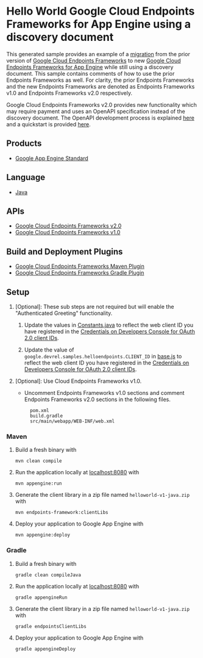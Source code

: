 # Hello World Google Cloud Endpoints Frameworks for App Engine using a discovery document

This generated sample provides an example of a [migration][7] from the prior version of
[Google Cloud Endpoints Frameworks][3] to new [Google Cloud Endpoints Frameworks for App Engine][8]
while still using a discovery document. This sample contains comments of how to 
use the prior Endpoints Frameworks as well. For clarity, the prior Endpoints
Frameworks and the new Endpoints Frameworks are denoted as Endpoints Frameworks v1.0
and Endpoints Frameworks v2.0 respectively.

Google Cloud Endpoints Frameworks v2.0 provides new functionality which may
require payment and uses an OpenAPI specification instead of the discovery document.
The OpenAPI development process is explained [here][8] and a quickstart is
provided [here][9].


## Products
- [Google App Engine Standard][1]

## Language
- [Java][2]

## APIs
- [Google Cloud Endpoints Frameworks v2.0][8]
- [Google Cloud Endpoints Frameworks v1.0][3]

## Build and Deployment Plugins
- [Google Cloud Endpoints Frameworks Maven Plugin][10]
- [Google Cloud Endpoints Frameworks Gradle Plugin][11]

## Setup
1. [Optional]: These sub steps are not required but will enable the "Authenticated
Greeting" functionality.

   1. Update the values in [Constants.java](src/main/java/${packageInPathFormat}/Constants.java) to reflect the web client ID you have registered in the
[Credentials on Developers Console for OAuth 2.0 client IDs][6].

    1. Update the value of `google.devrel.samples.helloendpoints.CLIENT_ID` in
[base.js](src/main/webapp/js/base.js) to reflect the web client ID you have registered in the
[Credentials on Developers Console for OAuth 2.0 client IDs][6].

1. [Optional]: Use Cloud Endpoints Frameworks v1.0.

    - Uncomment Endpoints Frameworks v1.0 sections and comment
      Endpoints Frameworks v2.0 sections in the following files.

      ```
        pom.xml
        build.gradle
        src/main/webapp/WEB-INF/web.xml
      ```

###  Maven

1. Build a fresh binary with

    `mvn clean compile`

1. Run the application locally at [localhost:8080][5] with

    `mvn appengine:run`

1. Generate the client library in a zip file named `helloworld-v1-java.zip` with

    `mvn endpoints-framework:clientLibs`

1. Deploy your application to Google App Engine with

    `mvn appengine:deploy`

### Gradle

1. Build a fresh binary with

    `gradle clean compileJava`

1. Run the application locally at [localhost:8080][5] with

    `gradle appengineRun`

1. Generate the client library in a zip file named `helloworld-v1-java.zip` with

    `gradle endpointsClientLibs`

1. Deploy your application to Google App Engine with

    `gradle appengineDeploy`

[1]: https://cloud.google.com/appengine/docs/java/
[2]: http://java.com/en/
[3]: https://cloud.google.com/appengine/docs/java/endpoints/
[4]: https://cloud.google.com/appengine/docs/java/tools/maven
[5]: https://localhost:8080/
[6]: https://console.developers.google.com/project/_/apiui/credential
[7]: https://cloud.google.com/appengine/docs/java/endpoints/migrating
[8]: https://cloud.google.com/endpoints/docs/frameworks/java/about-cloud-endpoints-frameworks
[9]: https://cloud.google.com/endpoints/docs/frameworks/java/quickstart-frameworks-java
[10]: https://github.com/GoogleCloudPlatform/endpoints-framework-maven-plugin
[11]: https://github.com/GoogleCloudPlatform/endpoints-framework-gradle-plugin

